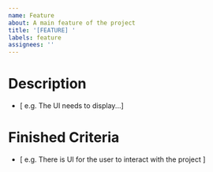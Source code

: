 ```yaml
---
name: Feature
about: A main feature of the project
title: '[FEATURE] '
labels: feature
assignees: ''
---
```


# Description

-   [ e.g. The UI needs to display...]

# Finished Criteria

-   [ e.g. There is UI for the user to interact with the project ]
